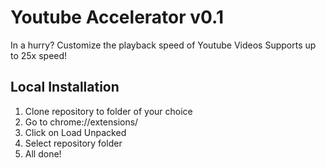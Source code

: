 # Youtube Accelerator v0.1

In a hurry?
Customize the playback speed of Youtube Videos
Supports up to 25x speed!

## Local Installation

1. Clone repository to folder of your choice
2. Go to chrome://extensions/
3. Click on Load Unpacked
4. Select repository folder
5. All done!